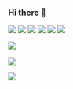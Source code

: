 ### Hi there 👋

<!--
**Yangseong-eun/Yangseong-eun** is a ✨ _special_ ✨ repository because its `README.md` (this file) appears on your GitHub profile.

Here are some ideas to get you started:

- 🔭 I’m currently working on ...
- 🌱 I’m currently learning ...
- 👯 I’m looking to collaborate on ...
- 🤔 I’m looking for help with ...
- 💬 Ask me about ...
- 📫 How to reach me: ...
- 😄 Pronouns: ...
- ⚡ Fun fact: ...
-->
<img src="https://img.shields.io/badge/python-F5792A?style=flat&logo=python&logoColor=white"/>
<img src="https://img.shields.io/badge/c-A8B9CC?style=flat&logo=c&logoColor=white"/>
<img src="https://img.shields.io/badge/c++-00599C?style=flat&logo=c++&logoColor=white"/>
<img src="https://img.shields.io/badge/meta-0467DF?style=flat&logo=meta&logoColor=white"/>
<img src="https://img.shields.io/badge/oculus-F5792A?style=flat&logo=oculus&logoColor=white"/>
<img src="https://img.shields.io/badge/unity-FFFFFF?style=flat&logo=unity&logoColor=white"/>

<img src="https://github-readme-stats.vercel.app/api/top-langs/?username=Yangseong-eun&layout=compact"><br><br>
<img src="https://github-readme-stats.vercel.app/api?username=Yangseong-eun&show_icons=true">

![](./profile-3d-contrib/profile-green-animate.svg)
